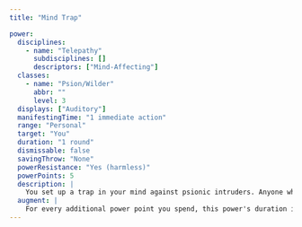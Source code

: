 ```yaml
---
title: "Mind Trap"

power:
  disciplines:
    - name: "Telepathy"
      subdisciplines: []
      descriptors: ["Mind-Affecting"]
  classes:
    - name: "Psion/Wilder"
      abbr: ""
      level: 3
  displays: ["Auditory"]
  manifestingTime: "1 immediate action"
  range: "Personal"
  target: "You"
  duration: "1 round"
  dismissable: false
  savingThrow: "None"
  powerResistance: "Yes (harmless)"
  powerPoints: 5
  description: |
    You set up a trap in your mind against psionic intruders. Anyone who attacks you with a telepathy power immediately loses 1d6 power points. This power's effect does not negate the power that is currently being used against you. You can manifest this power instantly, quickly enough to gain its benefit in an emergency. Manifesting the power is an immediate action. You can use this power even when it is not your turn.
  augment: |
    For every additional power point you spend, this power's duration increases by 1 round.
---
```

